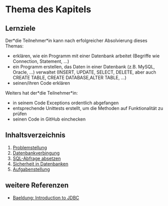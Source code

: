 # Thema des Kapitels

## Lernziele
Der\*die Teilnehmer\*in kann nach erfolgreicher Absolvierung dieses Themas:
- erklären, wie ein Programm mit einer Datenbank arbeitet (Begriffe wie Connection, Statement, ...)
- ein Programm erstellen, das Daten in einer Datenbank (z.B. MySQL, Oracle, ...) verwaltet (INSERT, UPDATE, SELECT, DELETE, aber auch CREATE TABLE, CREATE DATABASE,ALTER TABLE, ...)
- seinen/ihren Code erklären

Weiters hat der\*die Teilnehmer\*in:
- in seinem Code Exceptions ordentlich abgefangen
- entsprechende Unittests erstellt, um die Methoden auf Funktionalität zu prüfen
- seinen Code in GitHub einchecken

## Inhaltsverzeichnis

1. [Problemstellung](00-problemstellung.md)
1. [Datenbankverbingung](01-database-connection.md)
1. [SQL-Abfrage absetzen](02-execute-request.md)
1. [Sicherheit in Datenbanken](03-security-in-databases.md)
1. [Aufgabenstellung](XX-aufgabenstellung.md)

## weitere Referenzen

- [Baeldung: Introduction to JDBC](https://www.baeldung.com/java-jdbc)